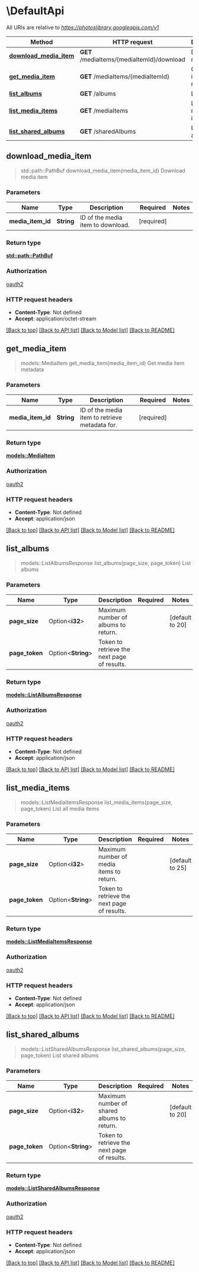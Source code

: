 # \DefaultApi

All URIs are relative to *https://photoslibrary.googleapis.com/v1*

Method | HTTP request | Description
------------- | ------------- | -------------
[**download_media_item**](DefaultApi.md#download_media_item) | **GET** /mediaItems/{mediaItemId}/download | Download media item
[**get_media_item**](DefaultApi.md#get_media_item) | **GET** /mediaItems/{mediaItemId} | Get media item metadata
[**list_albums**](DefaultApi.md#list_albums) | **GET** /albums | List albums
[**list_media_items**](DefaultApi.md#list_media_items) | **GET** /mediaItems | List all media items
[**list_shared_albums**](DefaultApi.md#list_shared_albums) | **GET** /sharedAlbums | List shared albums



## download_media_item

> std::path::PathBuf download_media_item(media_item_id)
Download media item

### Parameters


Name | Type | Description  | Required | Notes
------------- | ------------- | ------------- | ------------- | -------------
**media_item_id** | **String** | ID of the media item to download. | [required] |

### Return type

[**std::path::PathBuf**](std::path::PathBuf.md)

### Authorization

[oauth2](../README.md#oauth2)

### HTTP request headers

- **Content-Type**: Not defined
- **Accept**: application/octet-stream

[[Back to top]](#) [[Back to API list]](../README.md#documentation-for-api-endpoints) [[Back to Model list]](../README.md#documentation-for-models) [[Back to README]](../README.md)


## get_media_item

> models::MediaItem get_media_item(media_item_id)
Get media item metadata

### Parameters


Name | Type | Description  | Required | Notes
------------- | ------------- | ------------- | ------------- | -------------
**media_item_id** | **String** | ID of the media item to retrieve metadata for. | [required] |

### Return type

[**models::MediaItem**](MediaItem.md)

### Authorization

[oauth2](../README.md#oauth2)

### HTTP request headers

- **Content-Type**: Not defined
- **Accept**: application/json

[[Back to top]](#) [[Back to API list]](../README.md#documentation-for-api-endpoints) [[Back to Model list]](../README.md#documentation-for-models) [[Back to README]](../README.md)


## list_albums

> models::ListAlbumsResponse list_albums(page_size, page_token)
List albums

### Parameters


Name | Type | Description  | Required | Notes
------------- | ------------- | ------------- | ------------- | -------------
**page_size** | Option<**i32**> | Maximum number of albums to return. |  |[default to 20]
**page_token** | Option<**String**> | Token to retrieve the next page of results. |  |

### Return type

[**models::ListAlbumsResponse**](ListAlbumsResponse.md)

### Authorization

[oauth2](../README.md#oauth2)

### HTTP request headers

- **Content-Type**: Not defined
- **Accept**: application/json

[[Back to top]](#) [[Back to API list]](../README.md#documentation-for-api-endpoints) [[Back to Model list]](../README.md#documentation-for-models) [[Back to README]](../README.md)


## list_media_items

> models::ListMediaItemsResponse list_media_items(page_size, page_token)
List all media items

### Parameters


Name | Type | Description  | Required | Notes
------------- | ------------- | ------------- | ------------- | -------------
**page_size** | Option<**i32**> | Maximum number of media items to return. |  |[default to 25]
**page_token** | Option<**String**> | Token to retrieve the next page of results. |  |

### Return type

[**models::ListMediaItemsResponse**](ListMediaItemsResponse.md)

### Authorization

[oauth2](../README.md#oauth2)

### HTTP request headers

- **Content-Type**: Not defined
- **Accept**: application/json

[[Back to top]](#) [[Back to API list]](../README.md#documentation-for-api-endpoints) [[Back to Model list]](../README.md#documentation-for-models) [[Back to README]](../README.md)


## list_shared_albums

> models::ListSharedAlbumsResponse list_shared_albums(page_size, page_token)
List shared albums

### Parameters


Name | Type | Description  | Required | Notes
------------- | ------------- | ------------- | ------------- | -------------
**page_size** | Option<**i32**> | Maximum number of shared albums to return. |  |[default to 20]
**page_token** | Option<**String**> | Token to retrieve the next page of results. |  |

### Return type

[**models::ListSharedAlbumsResponse**](ListSharedAlbumsResponse.md)

### Authorization

[oauth2](../README.md#oauth2)

### HTTP request headers

- **Content-Type**: Not defined
- **Accept**: application/json

[[Back to top]](#) [[Back to API list]](../README.md#documentation-for-api-endpoints) [[Back to Model list]](../README.md#documentation-for-models) [[Back to README]](../README.md)

